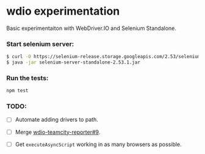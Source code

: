 # wdio experimentation

Basic experimentaiton with WebDriver.IO and Selenium Standalone.

### Start selenium server:

```sh
$ curl -O https://selenium-release.storage.googleapis.com/2.53/selenium-server-standalone-2.53.1.jar
$ java -jar selenium-server-standalone-2.53.1.jar
```

### Run the tests:

```sh
npm test
```

### TODO:

- [ ] Automate adding drivers to path.
- [ ] Merge [wdio-teamcity-reporter#9](/sullenor/wdio-teamcity-reporter/pull/9).
- [ ] Get `executeAsyncScript` working in as many browsers as possible.

